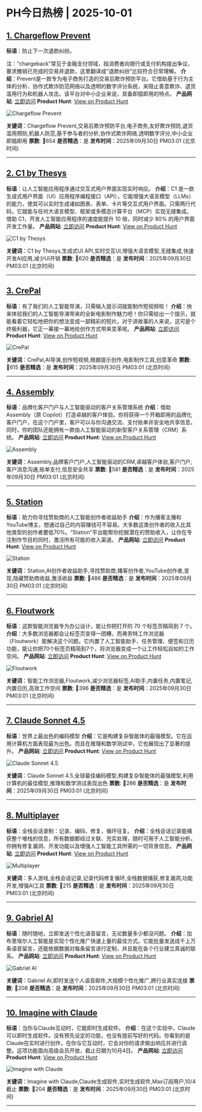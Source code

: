 # PH今日热榜 | 2025-10-01

## [1. Chargeflow Prevent](https://www.producthunt.com/products/chargeflow?utm_campaign=producthunt-api&utm_medium=api-v2&utm_source=Application%3A+dev+%28ID%3A+189358%29)
**标语**：防止下一次退款纠纷。

注：“chargeback”常见于金融支付领域，指消费者向银行或支付机构提出争议，要求撤销已完成的交易并退款，这里翻译成“退款纠纷”比较符合日常理解。
**介绍**：Prevent是一款专为电子商务打造的交易后欺诈预防平台。它借助基于行为主体的分析、协作式欺诈防范网络以及透明的数字评分系统，来阻止善意欺诈、退货滥用行为和机器人攻击。该平台对中小企业来说，具备即插即用的特点。
**产品网站**: [立即访问](https://www.producthunt.com/r/YPC5EKJSZ27SNI?utm_campaign=producthunt-api&utm_medium=api-v2&utm_source=Application%3A+dev+%28ID%3A+189358%29)
**Product Hunt**: [View on Product Hunt](https://www.producthunt.com/products/chargeflow?utm_campaign=producthunt-api&utm_medium=api-v2&utm_source=Application%3A+dev+%28ID%3A+189358%29)

![Chargeflow Prevent](https://ph-files.imgix.net/71b277bf-7f10-4a99-9f87-0740a0837105.png?auto=format)

**关键词**：Chargeflow Prevent,交易后欺诈预防平台,电子商务,友好欺诈预防,退货滥用预防,机器人防范,基于参与者的分析,协作式欺诈网络,透明数字评分,中小企业即插即用
**票数**: 🔺654
**是否精选**：是
**发布时间**：2025年09月30日 PM03:01 (北京时间)

---

## [2. C1 by Thesys](https://www.producthunt.com/products/thesys?utm_campaign=producthunt-api&utm_medium=api-v2&utm_source=Application%3A+dev+%28ID%3A+189358%29)
**标语**：让人工智能应用程序通过交互式用户界面实现实时响应。
**介绍**：C1 是一款生成式用户界面（UI）应用程序编程接口（API），它能增强大语言模型（LLMs）的能力，使其可以实时生成诸如图表、表单、卡片等交互式用户界面。只需两行代码，它就能与任何大语言模型、框架或多模态计算平台（MCP）实现无缝集成。借助 C1，开发人工智能应用程序的速度能提升 10 倍，同时减少 80% 的用户界面开发工作量。
**产品网站**: [立即访问](https://www.producthunt.com/r/6ZB72OU36DIYQL?utm_campaign=producthunt-api&utm_medium=api-v2&utm_source=Application%3A+dev+%28ID%3A+189358%29)
**Product Hunt**: [View on Product Hunt](https://www.producthunt.com/products/thesys?utm_campaign=producthunt-api&utm_medium=api-v2&utm_source=Application%3A+dev+%28ID%3A+189358%29)

![C1 by Thesys](https://ph-files.imgix.net/e7b1c48d-7ebb-4408-a4ec-da65a4273da8.png?auto=format)

**关键词**：C1 by Thesys,生成式UI API,实时交互UI,增强大语言模型,无缝集成,快速开发AI应用,减少UI开销
**票数**: 🔺620
**是否精选**：是
**发布时间**：2025年09月30日 PM03:01 (北京时间)

---

## [3. CrePal](https://www.producthunt.com/products/crepal-3?utm_campaign=producthunt-api&utm_medium=api-v2&utm_source=Application%3A+dev+%28ID%3A+189358%29)
**标语**：有了我们的人工智能导演，只需输入提示词就能制作短视频啦！
**介绍**：快来体验我们的人工智能导演带来的全新电影制作魅力吧！你只需给出一个提示，就能看着它轻松地把你的想法变成一部精彩的短片。对于讲故事的人来说，这可是个终极利器，它正一幕接一幕地给创作方式带来变革呢。
**产品网站**: [立即访问](https://www.producthunt.com/r/XRHDKC7YTXFCVA?utm_campaign=producthunt-api&utm_medium=api-v2&utm_source=Application%3A+dev+%28ID%3A+189358%29)
**Product Hunt**: [View on Product Hunt](https://www.producthunt.com/products/crepal-3?utm_campaign=producthunt-api&utm_medium=api-v2&utm_source=Application%3A+dev+%28ID%3A+189358%29)

![CrePal](https://ph-files.imgix.net/2e8f6665-7a24-4c61-a55a-90f33388f412.png?auto=format)

**关键词**：CrePal,AI导演,创作短视频,根据提示创作,电影制作工具,创意革命
**票数**: 🔺615
**是否精选**：是
**发布时间**：2025年09月30日 PM03:01 (北京时间)

---

## [4. Assembly](https://www.producthunt.com/products/assembly-7?utm_campaign=producthunt-api&utm_medium=api-v2&utm_source=Application%3A+dev+%28ID%3A+189358%29)
**标语**：品牌化客户门户与人工智能驱动的客户关系管理系统
**介绍**：借助 Assembly（原 Copilot）打造卓越的客户体验。你将获得一个开箱即用的品牌化客户门户，在这个门户里，客户可以与你沟通交流、支付账单并安全地共享信息。同时，你的团队还能拥有一款由人工智能驱动的新型客户关系管理（CRM）系统。
**产品网站**: [立即访问](https://www.producthunt.com/r/AFIJBGTH6KFSOB?utm_campaign=producthunt-api&utm_medium=api-v2&utm_source=Application%3A+dev+%28ID%3A+189358%29)
**Product Hunt**: [View on Product Hunt](https://www.producthunt.com/products/assembly-7?utm_campaign=producthunt-api&utm_medium=api-v2&utm_source=Application%3A+dev+%28ID%3A+189358%29)

![Assembly](https://ph-files.imgix.net/494c8f90-3b8c-4825-9f27-fe38fa521abd.jpeg?auto=format)

**关键词**：Assembly,品牌客户门户,人工智能驱动的CRM,卓越客户体验,客户门户,客户消息沟通,账单支付,信息安全共享
**票数**: 🔺581
**是否精选**：是
**发布时间**：2025年09月30日 PM03:01 (北京时间)

---

## [5. Station](https://www.producthunt.com/products/station-4?utm_campaign=producthunt-api&utm_medium=api-v2&utm_source=Application%3A+dev+%28ID%3A+189358%29)
**标语**：助力你寻找赞助商的人工智能创作者收益助手
**介绍**：作为播客主播和YouTube博主，想通过自己的内容赚钱可不容易。大多数这类创作者的收入比其他类型的创作者要低70%。“Station”平台能帮你挖掘潜在的赞助收入，让你在专注制作节目的同时，激活所有可能的收入渠道。
**产品网站**: [立即访问](https://www.producthunt.com/r/ITZTSRA5MP5TLM?utm_campaign=producthunt-api&utm_medium=api-v2&utm_source=Application%3A+dev+%28ID%3A+189358%29)
**Product Hunt**: [View on Product Hunt](https://www.producthunt.com/products/station-4?utm_campaign=producthunt-api&utm_medium=api-v2&utm_source=Application%3A+dev+%28ID%3A+189358%29)

![Station](https://ph-files.imgix.net/06b6fc53-1940-4ba4-9f47-dd0e6aa5a8ad.jpeg?auto=format)

**关键词**：Station,AI创作者收益助手,寻找赞助商,播客创作者,YouTube创作者,变现,隐藏赞助商收益,激活收益
**票数**: 🔺486
**是否精选**：是
**发布时间**：2025年09月30日 PM03:01 (北京时间)

---

## [6. Floutwork](https://www.producthunt.com/products/floutwork?utm_campaign=producthunt-api&utm_medium=api-v2&utm_source=Application%3A+dev+%28ID%3A+189358%29)
**标语**：这款智能浏览器专为办公设计，能让你把打开的 70 个标签页精简到 7 个。
**介绍**：大多数浏览器都会让标签页变得一团糟，而弗劳特工作浏览器（Floutwork）能解决这个问题。它内置了人工智能助手、任务管理、便签和日历功能，能让你把70个标签页精简到7个，将浏览器变成一个让工作轻松自如的工作空间。
**产品网站**: [立即访问](https://www.producthunt.com/r/HMACNCASKYRKA3?utm_campaign=producthunt-api&utm_medium=api-v2&utm_source=Application%3A+dev+%28ID%3A+189358%29)
**Product Hunt**: [View on Product Hunt](https://www.producthunt.com/products/floutwork?utm_campaign=producthunt-api&utm_medium=api-v2&utm_source=Application%3A+dev+%28ID%3A+189358%29)

![Floutwork](https://ph-files.imgix.net/92aaf172-9b97-4b12-9255-4cec67abf939.png?auto=format)

**关键词**：智能工作浏览器,Floutwork,减少浏览器标签,AI助手,内置任务,内置笔记,内置日历,高效工作空间
**票数**: 🔺396
**是否精选**：是
**发布时间**：2025年09月30日 PM03:01 (北京时间)

---

## [7. Claude Sonnet 4.5](https://www.producthunt.com/products/claude?utm_campaign=producthunt-api&utm_medium=api-v2&utm_source=Application%3A+dev+%28ID%3A+189358%29)
**标语**：世界上最出色的编码模型
**介绍**：它是构建复杂智能体的最强模型。它在运用计算机方面表现最为出色。而且在推理和数学测试中，它也展现出了显著的提升。
**产品网站**: [立即访问](https://www.producthunt.com/r/QFYF6BL5ZY3TCO?utm_campaign=producthunt-api&utm_medium=api-v2&utm_source=Application%3A+dev+%28ID%3A+189358%29)
**Product Hunt**: [View on Product Hunt](https://www.producthunt.com/products/claude?utm_campaign=producthunt-api&utm_medium=api-v2&utm_source=Application%3A+dev+%28ID%3A+189358%29)

![Claude Sonnet 4.5](https://ph-files.imgix.net/a6e8cd09-b0d4-40cd-a87a-fece96df805b.png?auto=format)

**关键词**：Claude Sonnet 4.5,全球最佳编码模型,构建复杂智能体的最强模型,利用计算机的最佳模型,推理和数学测试表现出色
**票数**: 🔺286
**是否精选**：是
**发布时间**：2025年09月30日 PM03:01 (北京时间)

---

## [8. Multiplayer](https://www.producthunt.com/products/multiplayer?utm_campaign=producthunt-api&utm_medium=api-v2&utm_source=Application%3A+dev+%28ID%3A+189358%29)
**标语**：全栈会话录制：记录、编码、修复，循环往复。
**介绍**：全栈会话记录能捕获整个堆栈的信息，所有数据都经过关联、充实处理，随时可用于人工智能分析。你拥有修复漏洞、开发功能以及增强人工智能工具所需的一切背景信息。
**产品网站**: [立即访问](https://www.producthunt.com/r/ION3PJG5O7T2ZK?utm_campaign=producthunt-api&utm_medium=api-v2&utm_source=Application%3A+dev+%28ID%3A+189358%29)
**Product Hunt**: [View on Product Hunt](https://www.producthunt.com/products/multiplayer?utm_campaign=producthunt-api&utm_medium=api-v2&utm_source=Application%3A+dev+%28ID%3A+189358%29)

![Multiplayer](https://ph-files.imgix.net/1109b7da-7c1a-4edc-a562-c05b0fdf1eac.jpeg?auto=format)

**关键词**：多人游戏,全栈会话记录,记录代码修复循环,全栈数据捕获,修复漏洞,功能开发,增强AI工具
**票数**: 🔺215
**是否精选**：是
**发布时间**：2025年09月30日 PM03:01 (北京时间)

---

## [9. Gabriel AI ](https://www.producthunt.com/products/gabriel-ai?utm_campaign=producthunt-api&utm_medium=api-v2&utm_source=Application%3A+dev+%28ID%3A+189358%29)
**标语**：随时随地，立即发送个性化语音留言，无论数量多少都没问题。
**介绍**：加布里埃尔人工智能是实现个性化推广快速上量的最佳方式。它能批量发送成千上万条语音留言，还能依据数据对每条留言进行定制，并且能在各个行业建立真诚的联系。
**产品网站**: [立即访问](https://www.producthunt.com/r/TWBHHEGIVKMR7Z?utm_campaign=producthunt-api&utm_medium=api-v2&utm_source=Application%3A+dev+%28ID%3A+189358%29)
**Product Hunt**: [View on Product Hunt](https://www.producthunt.com/products/gabriel-ai?utm_campaign=producthunt-api&utm_medium=api-v2&utm_source=Application%3A+dev+%28ID%3A+189358%29)

![Gabriel AI ](https://ph-files.imgix.net/91345cb5-5908-4f54-a09d-f7118a3f934c.png?auto=format)

**关键词**：Gabriel AI,即时发送个人语音邮件,大规模个性化推广,跨行业真实连接
**票数**: 🔺208
**是否精选**：是
**发布时间**：2025年09月30日 PM03:01 (北京时间)

---

## [10. Imagine with Claude](https://www.producthunt.com/products/imagine-with-claude?utm_campaign=producthunt-api&utm_medium=api-v2&utm_source=Application%3A+dev+%28ID%3A+189358%29)
**标语**：当你与Claude互动时，它能即时生成软件。
**介绍**：在这个实验中，Claude可以即时生成软件。没有预先设定的功能，也没有提前写好的代码。你看到的是Claude在实时进行创作，在你与它互动时，它会对你的请求做出响应并进行调整。这项功能面向高级会员开放，截止日期为10月4日。
**产品网站**: [立即访问](https://www.producthunt.com/r/TE25ZCIULLDJQX?utm_campaign=producthunt-api&utm_medium=api-v2&utm_source=Application%3A+dev+%28ID%3A+189358%29)
**Product Hunt**: [View on Product Hunt](https://www.producthunt.com/products/imagine-with-claude?utm_campaign=producthunt-api&utm_medium=api-v2&utm_source=Application%3A+dev+%28ID%3A+189358%29)

![Imagine with Claude](https://ph-files.imgix.net/b2a539c6-721a-467e-a46d-646823872f1c.jpeg?auto=format)

**关键词**：Imagine with Claude,Claude生成软件,实时生成软件,Max订阅用户,10/4截止
**票数**: 🔺204
**是否精选**：是
**发布时间**：2025年09月30日 PM03:01 (北京时间)

---

